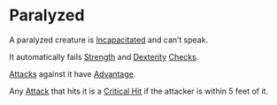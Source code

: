 # Paralyzed

A paralyzed creature is [Incapacitated](Incapacitated.md) and can’t speak.

It automatically fails [Strength](../Player%20Characters/Chosen%20Statistics/Strength.md) and [Dexterity](../Player%20Characters/Chosen%20Statistics/Dexterity.md) [Checks](../Game%20Procedures/Check.md).

[Attacks](../Game%20Procedures/Attack.md) against it have [Advantage](../Game%20Procedures/Dice%20Rolls/Advantage.md).

Any [Attack](../Game%20Procedures/Attack.md) that hits it is a [Critical Hit](../Game%20Procedures/Dice%20Rolls/Critical%20Hit.md) if the attacker is within 5 feet of it.